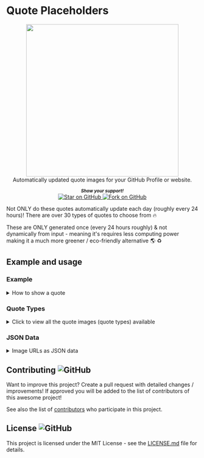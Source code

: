 # Quote Placeholders

<div align="center">
<a href="https://github.com/MarketingPipeline/README-Quotes"> <img height="400px" src="https://imageplaceholder.github.io/quotes/famous-quotes.png"/> </a> 
</div>  
    
<div align="center">
   Automatically updated quote images for your GitHub Profile or website.
   
  <small> <b><i>Show your support!</i> </b></small>
  <br>
   <a href="https://github.com/MarketingPipeline/README-Quotes">
    <img title="Star on GitHub" src="https://img.shields.io/github/stars/MarketingPipeline/README-Quotes.svg?style=social&label=Star">
  </a>
  <a href="https://github.com/MarketingPipeline/README-Quotes/fork">
    <img title="Fork on GitHub" src="https://img.shields.io/github/forks/MarketingPipeline/README-Quotes.svg?style=social&label=Fork">
  </a>
   </div>  




Not ONLY do these quotes automatically update each day (roughly every 24 hours)! There are over 30 types of quotes to choose from :fire:

These are ONLY generated once (every 24 hours roughly) & not dynamically from input - meaning it's requires less computing power making it a much more greener / eco-friendly alternative 🌎 ♻️ 



## Example and usage


### Example


<details>
<summary> How to show a quote</summary>

<br>

A URL will look something like this.

<code>https://imageplaceholder.github.io/quotes/TYPE</code> - replace <code>TYPE</code> with a valid quote type.

this code - 

        <img height="400" src="https://imageplaceholder.github.io/quotes/business.png">
        
will produce a result like so - 

<img height="400" src="https://imageplaceholder.github.io/quotes/business.png">


</details>


### Quote Types


<details>
<summary>
Click to view all the quote images (quote types) available 
</summary>

### Business

<details>
<summary>
Click to Preview
</summary>

<img height="400" src="https://imageplaceholder.github.io/quotes/business.png">

</details>

    
```
https://imageplaceholder.github.io/quotes/business.png
````
    
    

    
### Change

<details>
<summary>
Click to Preview
</summary>

<img height="400" src="https://imageplaceholder.github.io/quotes/change.png">

</details>

    
```
https://imageplaceholder.github.io/quotes/change.png
````
    
    
### Character

<details>
<summary>
Click to Preview
</summary>

<img height="400" src="https://imageplaceholder.github.io/quotes/character.png">

</details>

    
```
https://imageplaceholder.github.io/quotes/character.png
````
    
    

    
### Competition

<details>
<summary>
Click to Preview
</summary>

<img height="400" src="https://imageplaceholder.github.io/quotes/competition.png">

</details>

    
```
https://imageplaceholder.github.io/quotes/competition.png
````
    
    

    
### Conservative

<details>
<summary>
Click to Preview
</summary>

<img height="400" src="https://imageplaceholder.github.io/quotes/conservative.png">

</details>

    
```
https://imageplaceholder.github.io/quotes/conservative.png
````
    
    

    
### Courage

<details>
<summary>
Click to Preview
</summary>

<img height="400" src="https://imageplaceholder.github.io/quotes/courage.png">

</details>

    
```
https://imageplaceholder.github.io/quotes/courage.png
````
    
    

    
### Education

<details>
<summary>
Click to Preview
</summary>

<img height="400" src="https://imageplaceholder.github.io/quotes/education.png">

</details>

    
```
https://imageplaceholder.github.io/quotes/education.png
````
    
    

    
### Faith

<details>
<summary>
Click to Preview
</summary>

<img height="400" src="https://imageplaceholder.github.io/quotes/faith.png">

</details>

    
```
https://imageplaceholder.github.io/quotes/faith.png
````
    
    

    
### Family

<details>
<summary>
Click to Preview
</summary>

<img height="400" src="https://imageplaceholder.github.io/quotes/family.png">

</details>

    
```
https://imageplaceholder.github.io/quotes/family.png
````
    
    

    
### Famous-quotes

<details>
<summary>
Click to Preview
</summary>

<img height="400" src="https://imageplaceholder.github.io/quotes/famous-quotes.png">

</details>

    
```
https://imageplaceholder.github.io/quotes/famous-quotes.png
````
    
    

    
### Film

<details>
<summary>
Click to Preview
</summary>

<img height="400" src="https://imageplaceholder.github.io/quotes/film.png">

</details>

    
```
https://imageplaceholder.github.io/quotes/film.png
````
    
    

    
### Freedom

<details>
<summary>
Click to Preview
</summary>

<img height="400" src="https://imageplaceholder.github.io/quotes/freedom.png">

</details>

    
```
https://imageplaceholder.github.io/quotes/freedom.png
````
    
    

    
### Friendship

<details>
<summary>
Click to Preview
</summary>

<img height="400" src="https://imageplaceholder.github.io/quotes/friendship.png">

</details>

    
```
https://imageplaceholder.github.io/quotes/friendship.png
````
    
    

    
### Future

<details>
<summary>
Click to Preview
</summary>

<img height="400" src="https://imageplaceholder.github.io/quotes/future.png">

</details>

    
```
https://imageplaceholder.github.io/quotes/future.png
````
    
    

    
### Happiness

<details>
<summary>
Click to Preview
</summary>

<img height="400" src="https://imageplaceholder.github.io/quotes/happiness.png">

</details>

    
```
https://imageplaceholder.github.io/quotes/happiness.png
````
    
    

    
### History

<details>
<summary>
Click to Preview
</summary>

<img height="400" src="https://imageplaceholder.github.io/quotes/history.png">

</details>

    
```
https://imageplaceholder.github.io/quotes/history.png
````
    
    

    
### Honor

<details>
<summary>
Click to Preview
</summary>

<img height="400" src="https://imageplaceholder.github.io/quotes/honor.png">

</details>

    
```
https://imageplaceholder.github.io/quotes/honor.png
````
    
    

    
### Humor

<details>
<summary>
Click to Preview
</summary>

<img height="400" src="https://imageplaceholder.github.io/quotes/humor.png">

</details>

    
```
https://imageplaceholder.github.io/quotes/humor.png
````
    
    

    
### Humorous

<details>
<summary>
Click to Preview
</summary>

<img height="400" src="https://imageplaceholder.github.io/quotes/humorous.png">

</details>

    
```
https://imageplaceholder.github.io/quotes/humorous.png
````
    
    

    
### Inspirational

<details>
<summary>
Click to Preview
</summary>

<img height="400" src="https://imageplaceholder.github.io/quotes/inspirational.png">

</details>

    
```
https://imageplaceholder.github.io/quotes/inspirational.png
````
    
    

    
### Leadership

<details>
<summary>
Click to Preview
</summary>

<img height="400" src="https://imageplaceholder.github.io/quotes/leadership.png">

</details>

    
```
https://imageplaceholder.github.io/quotes/leadership.png
````
    
    

    
### Life

<details>
<summary>
Click to Preview
</summary>

<img height="400" src="https://imageplaceholder.github.io/quotes/life.png">

</details>

    
```
https://imageplaceholder.github.io/quotes/life.png
````
    
    

    
### Literature

<details>
<summary>
Click to Preview
</summary>

<img height="400" src="https://imageplaceholder.github.io/quotes/literature.png">

</details>

    
```
https://imageplaceholder.github.io/quotes/literature.png
````
    
    

    
### Love

<details>
<summary>
Click to Preview
</summary>

<img height="400" src="https://imageplaceholder.github.io/quotes/love.png">

</details>

    
```
https://imageplaceholder.github.io/quotes/love.png
````
    
    

    
### Motivational

<details>
<summary>
Click to Preview
</summary>

<img height="400" src="https://imageplaceholder.github.io/quotes/motivational.png">

</details>

    
```
https://imageplaceholder.github.io/quotes/motivational.png
````
    
    

    
### Nature

<details>
<summary>
Click to Preview
</summary>

<img height="400" src="https://imageplaceholder.github.io/quotes/nature.png">

</details>

    
```
https://imageplaceholder.github.io/quotes/nature.png
````
    
    

    
### Pain

<details>
<summary>
Click to Preview
</summary>

<img height="400" src="https://imageplaceholder.github.io/quotes/pain.png">

</details>

    
```
https://imageplaceholder.github.io/quotes/pain.png
````
    
    

    
### Philosophy

<details>
<summary>
Click to Preview
</summary>

<img height="400" src="https://imageplaceholder.github.io/quotes/philosophy.png">

</details>

    
```
https://imageplaceholder.github.io/quotes/philosophy.png
````
    
    

    
### Politics

<details>
<summary>
Click to Preview
</summary>

<img height="400" src="https://imageplaceholder.github.io/quotes/politics.png">

</details>

    
```
https://imageplaceholder.github.io/quotes/politics.png
````
    
    

    
### Power-quotes

<details>
<summary>
Click to Preview
</summary>

<img height="400" src="https://imageplaceholder.github.io/quotes/power-quotes.png">

</details>

    
```
https://imageplaceholder.github.io/quotes/power-quotes.png
````
    
    

    
### Religion

<details>
<summary>
Click to Preview
</summary>

<img height="400" src="https://imageplaceholder.github.io/quotes/religion.png">

</details>

    
```
https://imageplaceholder.github.io/quotes/religion.png
````
    
    

    
### Science

<details>
<summary>
Click to Preview
</summary>

<img height="400" src="https://imageplaceholder.github.io/quotes/science.png">

</details>

    
```
https://imageplaceholder.github.io/quotes/science.png
````
    
    

    
### Self

<details>
<summary>
Click to Preview
</summary>

<img height="400" src="https://imageplaceholder.github.io/quotes/self.png">

</details>

    
```
https://imageplaceholder.github.io/quotes/self.png
````
    
    

    
### Self-help

<details>
<summary>
Click to Preview
</summary>

<img height="400" src="https://imageplaceholder.github.io/quotes/self-help.png">

</details>

    
```
https://imageplaceholder.github.io/quotes/self-help.png
````
    
    

    
### Social-justice

<details>
<summary>
Click to Preview
</summary>

<img height="400" src="https://imageplaceholder.github.io/quotes/social-justice.png">

</details>

    
```
https://imageplaceholder.github.io/quotes/social-justice.png
````
    
    

    
### Spirituality

<details>
<summary>
Click to Preview
</summary>

<img height="400" src="https://imageplaceholder.github.io/quotes/spirituality.png">

</details>

    
```
https://imageplaceholder.github.io/quotes/spirituality.png
````
    
    

    
### Sports

<details>
<summary>
Click to Preview
</summary>

<img height="400" src="https://imageplaceholder.github.io/quotes/sports.png">

</details>

    
```
https://imageplaceholder.github.io/quotes/sports.png
````
    
    

    
### Success

<details>
<summary>
Click to Preview
</summary>

<img height="400" src="https://imageplaceholder.github.io/quotes/success.png">

</details>

    
```
https://imageplaceholder.github.io/quotes/success.png
````
    
    

    
### Technology

<details>
<summary>
Click to Preview
</summary>

<img height="400" src="https://imageplaceholder.github.io/quotes/technology.png">

</details>

    
```
https://imageplaceholder.github.io/quotes/technology.png
````
    
    

    
### Time

<details>
<summary>
Click to Preview
</summary>

<img height="400" src="https://imageplaceholder.github.io/quotes/time.png">

</details>

    
```
https://imageplaceholder.github.io/quotes/time.png
````
    
    

    
### Truth

<details>
<summary>
Click to Preview
</summary>

<img height="400" src="https://imageplaceholder.github.io/quotes/truth.png">

</details>

    
```
https://imageplaceholder.github.io/quotes/truth.png
````
    
    

    
### Virtue

<details>
<summary>
Click to Preview
</summary>

<img height="400" src="https://imageplaceholder.github.io/quotes/virtue.png">

</details>

    
```
https://imageplaceholder.github.io/quotes/virtue.png
````
    
    

    
### War

<details>
<summary>
Click to Preview
</summary>

<img height="400" src="https://imageplaceholder.github.io/quotes/war.png">

</details>

    
```
https://imageplaceholder.github.io/quotes/war.png
````
    
    

    
### Wisdom

<details>
<summary>
Click to Preview
</summary>

<img height="400" src="https://imageplaceholder.github.io/quotes/wisdom.png">

</details>

    
```
https://imageplaceholder.github.io/quotes/wisdom.png
````
    
</summary> 

</details>


### JSON Data

<details>

<summary>Image URLs as JSON data</summary>

<br>

You can find all the image sources in this JSON data file, which you could use to fetch the results in a web application etc. 

       https://imageplaceholder.github.io/quotes/data.json

</details>

## Contributing ![GitHub](https://img.shields.io/github/contributors/MarketingPipeline/README-Quotes)

Want to improve this project? Create a pull request with detailed changes / improvements! If approved you will be added to the list of contributors of this awesome project!

See also the list of
[contributors](https://github.com/MarketingPipeline/README-Quotes/graphs/contributors) who
participate in this project.

## License ![GitHub](https://img.shields.io/github/license/MarketingPipeline/README-Quotes)

This project is licensed under the MIT License - see the
[LICENSE.md](https://github.com/MarketingPipeline/README-Quotes/blob/main/LICENSE) file for
details.

